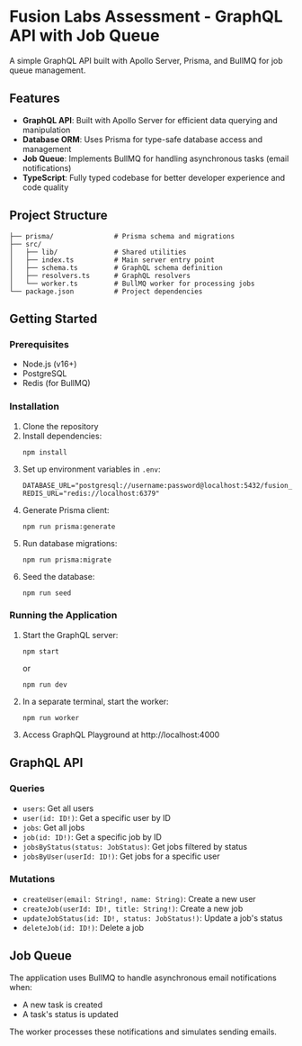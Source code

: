 # Fusion Labs Assessment - GraphQL API with Job Queue

A simple GraphQL API built with Apollo Server, Prisma, and BullMQ for job queue management.

## Features

- **GraphQL API**: Built with Apollo Server for efficient data querying and manipulation
- **Database ORM**: Uses Prisma for type-safe database access and management
- **Job Queue**: Implements BullMQ for handling asynchronous tasks (email notifications)
- **TypeScript**: Fully typed codebase for better developer experience and code quality

## Project Structure

```
├── prisma/               # Prisma schema and migrations
├── src/
│   ├── lib/              # Shared utilities
│   ├── index.ts          # Main server entry point
│   ├── schema.ts         # GraphQL schema definition
│   ├── resolvers.ts      # GraphQL resolvers
│   └── worker.ts         # BullMQ worker for processing jobs
└── package.json          # Project dependencies
```

## Getting Started

### Prerequisites

- Node.js (v16+)
- PostgreSQL
- Redis (for BullMQ)

### Installation

1. Clone the repository
2. Install dependencies:
   ```
   npm install
   ```
3. Set up environment variables in `.env`:
   ```
   DATABASE_URL="postgresql://username:password@localhost:5432/fusion_labs"
   REDIS_URL="redis://localhost:6379"
   ```
4. Generate Prisma client:
   ```
   npm run prisma:generate
   ```
5. Run database migrations:
   ```
   npm run prisma:migrate
   ```
6. Seed the database:
   ```
   npm run seed
   ```

### Running the Application

1. Start the GraphQL server:
   ```
   npm start 
   ```
   or 
   ```
   npm run dev 
   ```
2. In a separate terminal, start the worker:
   ```
   npm run worker
   ```
3. Access GraphQL Playground at http://localhost:4000

## GraphQL API

### Queries

- `users`: Get all users
- `user(id: ID!)`: Get a specific user by ID
- `jobs`: Get all jobs
- `job(id: ID!)`: Get a specific job by ID
- `jobsByStatus(status: JobStatus)`: Get jobs filtered by status
- `jobsByUser(userId: ID!)`: Get jobs for a specific user

### Mutations

- `createUser(email: String!, name: String)`: Create a new user
- `createJob(userId: ID!, title: String!)`: Create a new job
- `updateJobStatus(id: ID!, status: JobStatus!)`: Update a job's status
- `deleteJob(id: ID!)`: Delete a job

## Job Queue

The application uses BullMQ to handle asynchronous email notifications when:
- A new task is created
- A task's status is updated

The worker processes these notifications and simulates sending emails.

